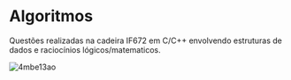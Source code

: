 # Algoritmos
          
Questões realizadas na cadeira IF672 em C/C++ envolvendo estruturas de dados e raciocínios lógicos/matematicos.

![4mbe13ao](https://github.com/agaf2/Algoritmos/assets/119670807/e6f8958a-4a00-473c-a82c-5977050bade1)
